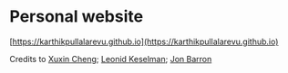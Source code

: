 # Personal website
[https://karthikpullalarevu.github.io](https://karthikpullalarevu.github.io)

Credits to [Xuxin Cheng](https://chengxuxin.github.io); [Leonid Keselman](https://leonidk.com); [Jon Barron](https://jonbarron.info)

